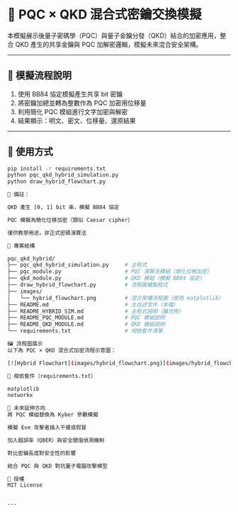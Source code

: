 # 🔐 PQC × QKD 混合式密鑰交換模擬

本模擬展示後量子密碼學（PQC）與量子金鑰分發（QKD）結合的加密應用，整合 QKD 產生的共享金鑰與 PQC 加解密邏輯，模擬未來混合安全架構。

---

## 📌 模擬流程說明

1. 使用 BB84 協定模擬產生共享 bit 密鑰
2. 將密鑰加總並轉為整數作為 PQC 加密用位移量
3. 利用簡化 PQC 模組進行文字加密與解密
4. 結果顯示：明文、密文、位移量、還原結果

---

## 🧪 使用方式

```bash
pip install -r requirements.txt
python pqc_qkd_hybrid_simulation.py
python draw_hybrid_flowchart.py

🧠 備註：

QKD 產生 [0, 1] bit 串，模擬 BB84 協定

PQC 模擬為簡化位移加密（類似 Caesar cipher）

僅供教學用途，非正式密碼演算法

📁 專案結構

pqc_qkd_hybrid/
├── pqc_qkd_hybrid_simulation.py     # 主程式
├── pqc_module.py                    # PQC 演算法模組（簡化位移加密）
├── qkd_module.py                    # QKD 模組（模擬 BB84 協定）
├── draw_hybrid_flowchart.py         # 流程圖繪製程式
├── images/
│   └── hybrid_flowchart.png         # 混合架構流程圖（使用 matplotlib）
├── README.md                        # 主自述文件（本檔）
├── README_HYBRID_SIM.md             # 主程式說明（擴充用）
├── README_PQC_MODULE.md             # PQC 模組說明
├── README_QKD_MODULE.md             # QKD 模組說明
└── requirements.txt                 # 相依套件清單

🖼️ 流程圖展示
以下為 PQC × QKD 混合式加密流程示意圖：

[![Hybrid Flowchart](images/hybrid_flowchart.png)](images/hybrid_flowchart.png)

🔧 相依套件（requirements.txt）

matplotlib
networkx

🧩 未來延伸方向
將 PQC 模組替換為 Kyber 參數模擬

模擬 Eve 攻擊者插入干擾或假冒

加入錯誤率（QBER）與安全閾值偵測機制

對比密鑰長度對安全性的影響

結合 PQC 與 QKD 對抗量子電腦攻擊模型

📄 授權
MIT License


---

